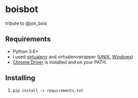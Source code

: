 ﻿# boisbot
tribute to @jon_bois

## Requirements

 - Python 3.6+
 - I used [virtualenv](https://virtualenv.pypa.io/en/stable/) and virtualenvwrapper ([UNIX](https://virtualenvwrapper.readthedocs.io/en/latest/), [Windows](https://pypi.org/project/virtualenvwrapper-win/))
 - [Chrome Driver](https://sites.google.com/a/chromium.org/chromedriver/downloads) is installed and on your PATH.

## Installing

 1. `pip install -r requirements.txt`

 
